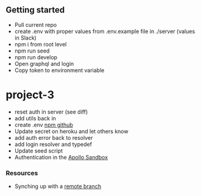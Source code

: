 ## Getting started
- Pull current repo
- create .env with proper values from .env.example file in ./server (values in Slack)
- npm i from root level
- npm run seed
- npm run develop
- Open graphql and login
- Copy token to environment variable


# project-3
- reset auth in server (see diff)
- add utils back in
- create .env [npm github](https://github.com/motdotla/dotenv#readme)
- Update secret on heroku and let others know
- add auth error back to resolver
- add login resolver and typedef
- Update seed script
- Authentication in the [Apollo Sandbox](https://www.apollographql.com/docs/graphos/explorer/connecting-authenticating/)

### Resources
- Synching up with a [remote branch](https://www.ocpsoft.org/tutorials/git/reset-and-sync-local-respository-with-remote-branch/)
